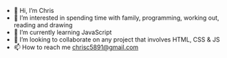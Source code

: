 - 👋 Hi, I’m Chris
- 👀 I’m interested in spending time with family, programming, working out, reading and drawing
- 🌱 I’m currently learning JavaScript
- 💞️ I’m looking to collaborate on any project that involves HTML, CSS & JS
- 📫 How to reach me chrisc5891@gmail.com

<!---
ChrisC5891/ChrisC5891 is a ✨ special ✨ repository because its `README.md` (this file) appears on your GitHub profile.
You can click the Preview link to take a look at your changes.
--->
